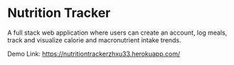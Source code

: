 # Nutrition Tracker
A full stack web application where users can create an account, log meals, track and visualize calorie and macronutrient intake trends.

Demo Link: https://nutritiontrackerzhxu33.herokuapp.com/
